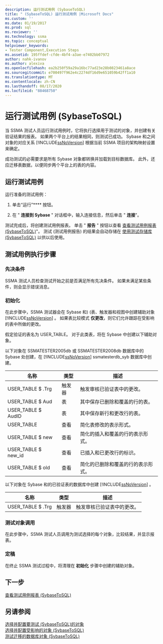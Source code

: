 ```yaml
---
description: 运行测试用例 (SybaseToSQL)
title: " (SybaseToSQL) 运行测试用例 |Microsoft Docs"
ms.custom: ''
ms.date: 01/19/2017
ms.prod: sql
ms.reviewer: ''
ms.technology: ssma
ms.topic: conceptual
helpviewer_keywords:
- Tester Component,Execution Steps
ms.assetid: 195ffdef-cfde-4bf4-a3ae-e7402bb07972
author: nahk-ivanov
ms.author: alexiva
ms.openlocfilehash: ea2b250f59a29a16bc77ad23e28b0823461a8ace
ms.sourcegitcommit: e700497f962e4c2274df16d9e651059b42ff1a10
ms.translationtype: MT
ms.contentlocale: zh-CN
ms.lasthandoff: 08/17/2020
ms.locfileid: "88468750"
---
```

# <a name="running-test-cases-sybasetosql"></a>运行测试用例 (SybaseToSQL)
当 SSMA 测试人员运行测试用例时，它将执行选择用于测试的对象，并创建有关验证结果的报表。 如果两个平台上的结果相同，则测试已成功。 Sybase 和之间对象的对应关系 [!INCLUDE[ssNoVersion](../../includes/ssnoversion-md.md)] 根据当前 SSMA 项目的架构映射设置来确定。  
  
成功测试的必需要求是所有 Sybase 对象都转换并加载到目标数据库。 此外，还应迁移表数据，以便同步两个平台上的表的内容。  
  
## <a name="run-test-case"></a>运行测试用例  
运行准备的测试用例：  
  
1.  单击“运行”**** 按钮。  
  
2.  在 " **连接到 Sybase** " 对话框中，输入连接信息，然后单击 " **连接**"。  
  
测试完成后，将创建测试用例报表。 单击 " **报告** " 按钮以查看 [查看测试用例报表 &#40;SybaseToSQL&#41;](../../ssma/sybase/viewing-test-case-reports-sybasetosql.md)"。 测试 (测试用例报告) 的结果会自动存储在 [使用测试存储库 &#40;SybaseToSQL&#41;](../../ssma/sybase/using-test-repositories-sybasetosql.md) 以供以后使用。  
  
## <a name="test-case-execution-steps"></a>测试用例执行步骤  
  
### <a name="prerequisites"></a>先决条件  
SSMA 测试人员检查测试开始之前是否满足所有先决条件。 如果未满足某些条件，则会显示错误消息。  
  
### <a name="initialization"></a>初始化  
在此步骤中，SSMA 测试器会在 Sybase 和)  (表、触发器和视图中创建辅助对象 [!INCLUDE[ssNoVersion](../../includes/ssnoversion-md.md)] 。 如果表比较模式 **仅更改**，则它们允许跟踪在受影响的表中所做的更改。  
  
假定验证的表名为 USER_TABLE。 对于此类表，将在 Sybase 中创建以下辅助对象。  
  
以下对象在 SSMATESTER2005db 或 SSMATESTER2008db 数据库中的 Sybase 处创建，在 [!INCLUDE[ssNoVersion](../../includes/ssnoversion-md.md)] ssmatesterdb_syb 数据库中创建。  
  
|名称|类型|描述|  
|--------|--------|---------------|  
|USER_TABLE $ .Trg|触发器|触发审核已验证表中的更改。|  
|USER_TABLE $ Aud|表|其中保存已删除和覆盖的行的表。|  
|USER_TABLE $ AudID|表|其中保存新行和更改行的表。|  
|USER_TABLE|查看|简化表修改的表示形式。|  
|USER_TABLE $ new|查看|简化的插入和覆盖的行的表示形式。|  
|USER_TABLE $ new_id|查看|已插入和已更改行的标识。|  
|USER_TABLE $ old|查看|简化的已删除和覆盖的行的表示形式。|  
  
以下对象在 Sybase 和的已验证表的数据库中创建 [!INCLUDE[ssNoVersion](../../includes/ssnoversion-md.md)] 。  
  
|名称|类型|描述|  
|--------|--------|---------------|  
|USER_TABLE $ .Trg|触发器|触发审核已验证表中的更改。|  
  
### <a name="test-object-calls"></a>测试对象调用  
在此步骤中，SSMA 测试人员调用为测试选择的每个对象，比较结果，并显示报表。  
  
### <a name="finalization"></a>定稿  
在终止 SSMA 测试过程中，将清理在 **初始化** 步骤中创建的辅助对象。  
  
## <a name="next-step"></a>下一步  
[查看测试用例报表 &#40;SybaseToSQL&#41;](../../ssma/sybase/viewing-test-case-reports-sybasetosql.md)  
  
## <a name="see-also"></a>另请参阅  
[选择并配置要测试 &#40;SybaseToSQL&#41;的对象 ](../../ssma/sybase/selecting-and-configuring-objects-to-test-sybasetosql.md)  
[选择并配置受影响的对象 &#40;SybaseToSQL&#41;](../../ssma/sybase/selecting-and-configuring-affected-objects-sybasetosql.md)  
[测试迁移的数据库对象 &#40;SybaseToSQL&#41;](../../ssma/sybase/testing-migrated-database-objects-sybasetosql.md)  
  
